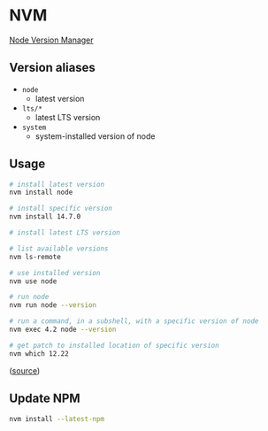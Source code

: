 # NVM

[Node Version Manager](https://github.com/nvm-sh/nvm)

## Version aliases

- `node`
  - latest version
- `lts/*`
  - latest LTS version
- `system`
  - system-installed version of node

## Usage

```bash
# install latest version
nvm install node

# install specific version
nvm install 14.7.0

# install latest LTS version

# list available versions
nvm ls-remote

# use installed version
nvm use node

# run node
nvm run node --version

# run a command, in a subshell, with a specific version of node
nvm exec 4.2 node --version

# get patch to installed location of specific version
nvm which 12.22
```

([source](https://github.com/nvm-sh/nvm?tab=readme-ov-file#usage))

## Update NPM

```bash
nvm install --latest-npm
```
